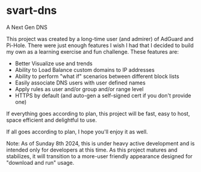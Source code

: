 # svart-dns
A Next Gen DNS

This project was created by a long-time user (and admirer) of AdGuard and Pi-Hole. There were just enough features I wish I had that I decided to build my own as a learning exercise and fun challenge. These features are:

* Better Visualize use and trends
* Ability to Load Balance custom domains to IP addresses
* Ability to perform "what if" scenarios between different block lists
* Easily associate DNS users with user defined names
* Apply rules as user and/or group and/or range level
* HTTPS by default (and auto-gen a self-signed cert if you don't provide one)

If everything goes according to plan, this project will be fast, easy to host, space efficient and delightful to use.

If all goes according to plan, I hope you'll enjoy it as well.

Note: As of Sunday 8th 2024, this is under heavy active development and is intended only for developers at this time. As this project matures and stabilizes, it will transition to a more-user friendly appearance designed for "download and run" usage.
